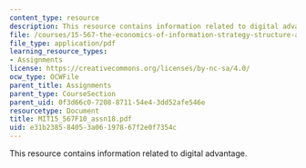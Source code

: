 ```yaml
---
content_type: resource
description: This resource contains information related to digital advantage.
file: /courses/15-567-the-economics-of-information-strategy-structure-and-pricing-fall-2010/e31b238584053a06197867f2e0f7354c_MIT15_567F10_assn18.pdf
file_type: application/pdf
learning_resource_types:
- Assignments
license: https://creativecommons.org/licenses/by-nc-sa/4.0/
ocw_type: OCWFile
parent_title: Assignments
parent_type: CourseSection
parent_uid: 0f3d66c0-7208-8711-54e4-3dd52afe546e
resourcetype: Document
title: MIT15_567F10_assn18.pdf
uid: e31b2385-8405-3a06-1978-67f2e0f7354c
---
```

This resource contains information related to digital advantage.